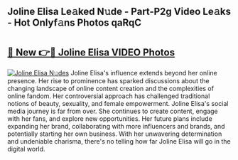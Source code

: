 ## Joline Elisa Le𝚊ked N𝚞de - Part-P2g Video Le𝚊ks - Hot Onlyf𝚊ns Photos qaRqC

# <h2><a href="http://ab69751.deff.icu/?id=Joline+Elisa">🔗 New 👉🔴 Joline Elisa VIDEO Photos</a></h2>

[![Joline Elisa N𝚞des](https://i.imgur.com/rIISA9y.gif)](http://ab69751.deff.icu/?id=Joline+Elisa)
Joline Elisa's influence extends beyond her online presence. Her rise to prominence has sparked discussions about the changing landscape of online content creation and the complexities of online fandom. Her controversial approach has challenged traditional notions of beauty, sexuality, and female empowerment. Joline Elisa's social media journey is far from over. She continues to create content, engage with her fans, and explore new opportunities. Her future plans include expanding her brand, collaborating with more influencers and brands, and potentially starting her own business. With her unwavering determination and undeniable charisma, there's no telling how far Joline Elisa will go in the digital world.
